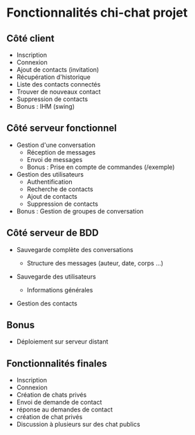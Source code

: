 # Fonctionnalités chi-chat projet

## Côté client

* Inscription
* Connexion
* Ajout de contacts (invitation)
* Récupération d'historique
* Liste des contacts connectés
* Trouver de nouveaux contact
* Suppression de contacts
* Bonus : IHM (swing)

## Côté serveur fonctionnel

* Gestion d'une conversation
	* Réception de messages
	* Envoi de messages
	* Bonus : Prise en compte de commandes (/exemple)
* Gestion des utilisateurs
	* Authentification
	* Recherche de contacts
	* Ajout de contacts
	* Suppression de contacts
* Bonus : Gestion de groupes de conversation

## Côté serveur de BDD

* Sauvegarde complète des conversations
	* Structure des messages (auteur, date, corps ...)

* Sauvegarde des utilisateurs
	* Informations générales

* Gestion des contacts

## Bonus

* Déploiement sur serveur distant
 
## Fonctionnalités finales

* Inscription
* Connexion
* Création de chats privés
* Envoi de demande de contact
* réponse au demandes de contact
* création de chat privés
* Discussion à plusieurs sur des chat publics
